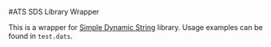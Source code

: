 #ATS SDS Library Wrapper

This is a wrapper for [Simple Dynamic String](https://github.com/antirez/sds/) library. Usage examples can be found in `test.dats`.
